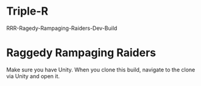 # Triple-R
RRR-Ragedy-Rampaging-Raiders-Dev-Build

# Raggedy Rampaging Raiders

Make sure you have Unity. When you clone this build, navigate to the clone via Unity and open it.
